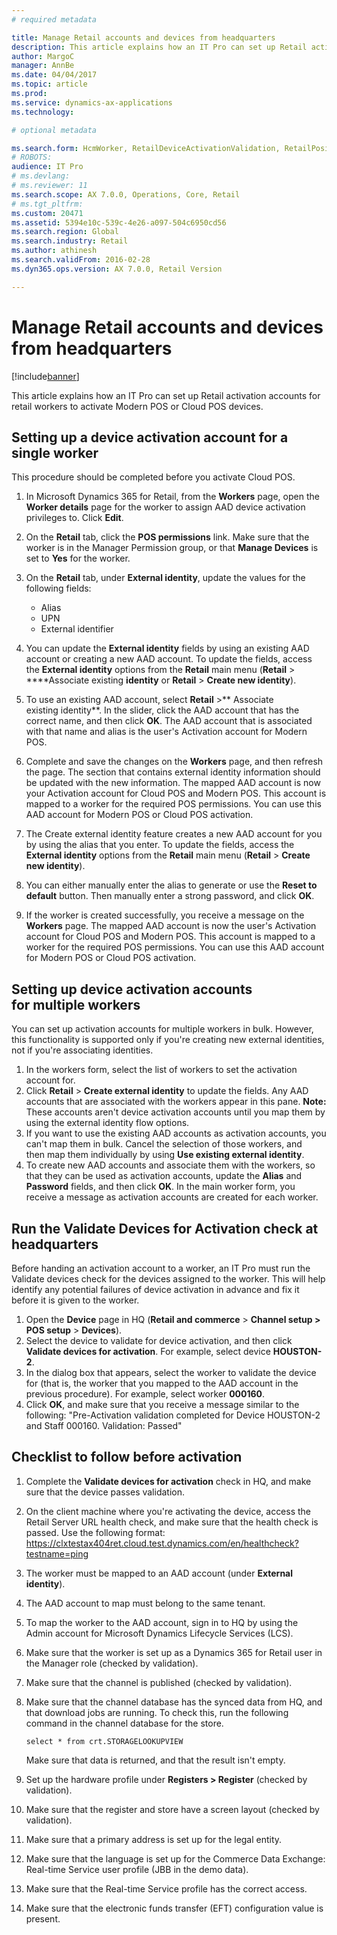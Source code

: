 ```yaml
---
# required metadata

title: Manage Retail accounts and devices from headquarters
description: This article explains how an IT Pro can set up Retail activation accounts for retail workers to activate Modern POS or Cloud POS devices.
author: MargoC
manager: AnnBe
ms.date: 04/04/2017
ms.topic: article
ms.prod: 
ms.service: dynamics-ax-applications
ms.technology: 

# optional metadata

ms.search.form: HcmWorker, RetailDeviceActivationValidation, RetailPositionPosPermission
# ROBOTS: 
audience: IT Pro
# ms.devlang: 
# ms.reviewer: 11
ms.search.scope: AX 7.0.0, Operations, Core, Retail
# ms.tgt_pltfrm: 
ms.custom: 20471
ms.assetid: 5394e10c-539c-4e26-a097-504c6950cd56
ms.search.region: Global
ms.search.industry: Retail
ms.author: athinesh
ms.search.validFrom: 2016-02-28
ms.dyn365.ops.version: AX 7.0.0, Retail Version

---
```


# Manage Retail accounts and devices from headquarters

[!include[banner](includes/banner.md)]


This article explains how an IT Pro can set up Retail activation accounts for retail workers to activate Modern POS or Cloud POS devices.

Setting up a device activation account for a single worker
----------------------------------------------------------

This procedure should be completed before you activate Cloud POS.

1.  In Microsoft Dynamics 365 for Retail, from the **Workers** page, open the **Worker details** page for the worker to assign AAD device activation privileges to. Click **Edit**.
2.  On the **Retail** tab, click the **POS permissions** link. Make sure that the worker is in the Manager Permission group, or that **Manage Devices** is set to **Yes** for the worker.
3.  On the **Retail** tab, under **External identity**, update the values for the following fields:
    -   Alias
    -   UPN
    -   External identifier

4.  You can update the **External identity** fields by using an existing AAD account or creating a new AAD account. To update the fields, access the **External identity** options from the **Retail** main menu (**Retail** &gt; ****Associate existing **identity** or **Retail** &gt; **Create new identity**).
5.  To use an existing AAD account, select **Retail** &gt;** Associate existing identity**. In the slider, click the AAD account that has the correct name, and then click **OK**. The AAD account that is associated with that name and alias is the user's Activation account for Modern POS.
6.  Complete and save the changes on the **Workers** page, and then refresh the page. The section that contains external identity information should be updated with the new information. The mapped AAD account is now your Activation account for Cloud POS and Modern POS. This account is mapped to a worker for the required POS permissions. You can use this AAD account for Modern POS or Cloud POS activation.
7.  The Create external identity feature creates a new AAD account for you by using the alias that you enter. To update the fields, access the **External identity** options from the **Retail** main menu (**Retail** &gt; **Create new identity**).
8.  You can either manually enter the alias to generate or use the **Reset to default** button. Then manually enter a strong password, and click **OK**.
9.  If the worker is created successfully, you receive a message on the **Workers** page. The mapped AAD account is now the user's Activation account for Cloud POS and Modern POS. This account is mapped to a worker for the required POS permissions. You can use this AAD account for Modern POS or Cloud POS activation.

## Setting up device activation accounts for multiple workers
You can set up activation accounts for multiple workers in bulk. However, this functionality is supported only if you're creating new external identities, not if you're associating identities.

1.  In the workers form, select the list of workers to set the activation account for.
2.  Click **Retail** &gt; **Create external identity** to update the fields. Any AAD accounts that are associated with the workers appear in this pane. **Note:** These accounts aren't device activation accounts until you map them by using the external identity flow options.
3.  If you want to use the existing AAD accounts as activation accounts, you can't map them in bulk. Cancel the selection of those workers, and then map them individually by using **Use existing external identity**.
4.  To create new AAD accounts and associate them with the workers, so that they can be used as activation accounts, update the **Alias** and **Password** fields, and then click **OK**. In the main worker form, you receive a message as activation accounts are created for each worker.

## Run the Validate Devices for Activation check at headquarters
Before handing an activation account to a worker, an IT Pro must run the Validate devices check for the devices assigned to the worker. This will help identify any potential failures of device activation in advance and fix it before it is given to the worker.

1.  Open the **Device** page in HQ (**Retail and commerce** &gt; **Channel setup &gt; POS setup** &gt; **Devices**).
2.  Select the device to validate for device activation, and then click **Validate devices for activation**. For example, select device **HOUSTON-2**.
3.  In the dialog box that appears, select the worker to validate the device for (that is, the worker that you mapped to the AAD account in the previous procedure). For example, select worker **000160**.
4.  Click **OK**, and make sure that you receive a message similar to the following: "Pre-Activation validation completed for Device HOUSTON-2 and Staff 000160. Validation: Passed"

## Checklist to follow before activation
1.  Complete the **Validate devices for activation** check in HQ, and make sure that the device passes validation.
2.  On the client machine where you're activating the device, access the Retail Server URL health check, and make sure that the health check is passed. Use the following format: https://clxtestax404ret.cloud.test.dynamics.com/en/healthcheck?testname=ping
3.  The worker must be mapped to an AAD account (under **External identity**).
4.  The AAD account to map must belong to the same tenant.
5.  To map the worker to the AAD account, sign in to HQ by using the Admin account for Microsoft Dynamics Lifecycle Services (LCS).
6.  Make sure that the worker is set up as a Dynamics 365 for Retail user in the Manager role (checked by validation).
7.  Make sure that the channel is published (checked by validation).
8.  Make sure that the channel database has the synced data from HQ, and that download jobs are running. To check this, run the following command in the channel database for the store.

        select * from crt.STORAGELOOKUPVIEW

    Make sure that data is returned, and that the result isn't empty.

9.  Set up the hardware profile under **Registers &gt; Register** (checked by validation).
10. Make sure that the register and store have a screen layout (checked by validation).
11. Make sure that a primary address is set up for the legal entity.
12. Make sure that the language is set up for the Commerce Data Exchange: Real-time Service user profile (JBB in the demo data).
13. Make sure that the Real-time Service profile has the correct access.
14. Make sure that the electronic funds transfer (EFT) configuration value is present.




